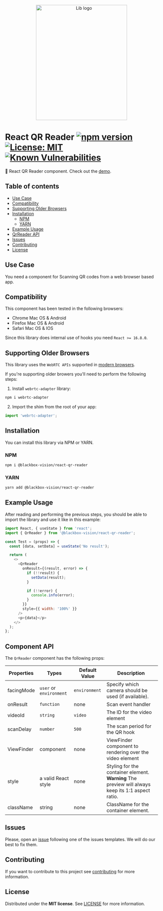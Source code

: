 <p align="center">
  <img al width="300" height="380" alt="Lib logo" src="./qr-reader-logo.png" style="width: 300px !important;" />
</p>

# React QR Reader [![npm version](https://badge.fury.io/js/%40blackbox-vision%2Freact-qr-reader.svg)](https://badge.fury.io/js/%40blackbox-vision%2Freact-qr-reader) [![License: MIT](https://img.shields.io/badge/License-MIT-brightgreen.svg)](https://opensource.org/licenses/MIT) [![Known Vulnerabilities](https://snyk.io/test/github/blackboxvision/react-qr-reader/badge.svg)](https://snyk.io/test/github/blackboxvision/react-qr-reader)

:rocket: React QR Reader component. Check out the [demo](https://blackboxvision.github.io/react-qr-reader).

## Table of contents

- [Use Case](#use-case)
- [Compatibility](#compatibility)
- [Supporting Older Browsers](#supporting-older-browsers)
- [Installation](#installation)
  - [NPM](#npm)
  - [YARN](#yarn)
- [Example Usage](#example-usage)
- [QrReader API](#component-api)
- [Issues](#issues)
- [Contributing](#contributing)
- [License](#license)

## Use Case

You need a component for Scanning QR codes from a web browser based app.

## Compatibility

This component has been tested in the following browsers:

- Chrome Mac OS & Android
- Firefox Mac OS & Android
- Safari Mac OS & IOS

Since this library does internal use of hooks you need `React >= 16.8.0`.

## Supporting Older Browsers

This library uses the `WebRTC APIs` supported in [modern browsers](https://caniuse.com/#search=webrtc).

If you're supporting older browers you'll need to perform the following steps:

1. Install `webrtc-adapter` library:

```bash
npm i webrtc-adapter
```

2. Import the shim from the root of your app:

```javascript
import 'webrtc-adapter';
```

## Installation

You can install this library via NPM or YARN.

### NPM

```bash
npm i @blackbox-vision/react-qr-reader
```

### YARN

```bash
yarn add @blackbox-vision/react-qr-reader
```

## Example Usage

After reading and performing the previous steps, you should be able to import the library and use it like in this example:

```javascript
import React, { useState } from 'react';
import { QrReader } from '@blackbox-vision/react-qr-reader';

const Test = (props) => {
  const [data, setData] = useState('No result');

  return (
    <>
      <QrReader
        onResult={(result, error) => {
          if (!!result) {
            setData(result);
          }

          if (!!error) {
            console.info(error);
          }
        }}
        style={{ width: '100%' }}
      />
      <p>{data}</p>
    </>
  );
};
```

## Component API

The `QrReader` component has the following props:

| Properties | Types                   | Default Value | Description                                                                                       |
| ---------- | ----------------------- | ------------- | ------------------------------------------------------------------------------------------------- |
| facingMode | `user` or `environment` | `environment` | Specify which camera should be used (if available).                                               |
| onResult   | `function`              | none          | Scan event handler                                                                                |
| videoId    | `string`                | `video`       | The ID for the video element                                                                      |
| scanDelay  | `number`                | `500`         | The scan period for the QR hook                                                                   |
| ViewFinder | component               | none          | ViewFinder component to rendering over the video element                                          |
| style      | a valid React style     | none          | Styling for the container element. **Warning** The preview will always keep its 1:1 aspect ratio. |
| className  | string                  | none          | ClassName for the container element.                                                              |

## Issues

Please, open an [issue](https://github.com/BlackBoxVision/react-qr-reader/issues) following one of the issues templates. We will do our best to fix them.

## Contributing

If you want to contribute to this project see [contributing](https://github.com/BlackBoxVision/react-qr-reader/blob/master/CONTRIBUTING.md) for more information.

## License

Distributed under the **MIT license**. See [LICENSE](https://github.com/BlackBoxVision/react-qr-reader/blob/master/LICENSE) for more information.
